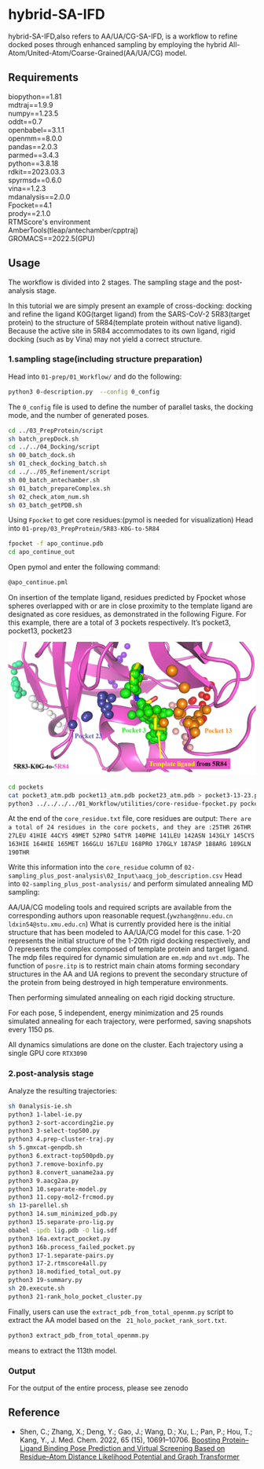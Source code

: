# hybrid-SA-IFD

hybrid-SA-IFD,also refers to AA/UA/CG-SA-IFD, is a workflow to refine docked poses through enhanced sampling by employing the hybrid All-Atom/United-Atom/Coarse-Grained(AA/UA/CG) model. 

## Requirements
biopython==1.81  
mdtraj==1.9.9  
numpy==1.23.5  
oddt==0.7  
openbabel==3.1.1  
openmm==8.0.0  
pandas==2.0.3  
parmed==3.4.3  
python==3.8.18  
rdkit==2023.03.3  
spyrmsd==0.6.0  
vina==1.2.3  
mdanalysis==2.0.0  
Fpocket==4.1  
prody==2.1.0  
RTMScore's environment  
AmberTools(tleap/antechamber/cpptraj)  
GROMACS==2022.5(GPU)  

## Usage
The workflow is divided into 2 stages. The sampling stage and the post-analysis stage.

In this tutorial we are simply present an example of cross-docking: docking and refine the ligand K0G(target ligand) from the SARS-CoV-2 5R83(target protein) to the structure of 5R84(template protein without native ligand). Because the active site in 5R84 accommodates to its own ligand, rigid docking (such as by Vina) may not yield a correct structure.

### 1.sampling stage(including structure preparation)
Head into `01-prep/01_Workflow/` and do the following:
```bash
python3 0-description.py  --config 0_config
```
The `0_config` file is used to define the number of parallel tasks, the docking mode, and the number of generated poses.
```bash
cd ../03_PrepProtein/script
sh batch_prepDock.sh
cd ../../04_Docking/script
sh 00_batch_dock.sh
sh 01_check_docking_batch.sh
cd ../../05_Refinement/script
sh 00_batch_antechamber.sh
sh 01_batch_prepareComplex.sh
sh 02_check_atom_num.sh
sh 03_batch_getPDB.sh
```
Using `Fpocket` to get core residues:(pymol is needed for visualization)
Head into `01-prep/03_PrepProtein/5R83-K0G-to-5R84`
```bash
fpocket -f apo_continue.pdb
cd apo_continue_out
```
Open pymol and enter the following command:
```bash
@apo_continue.pml
```
On insertion of the template ligand, residues predicted by Fpocket whose spheres overlapped with or are in close proximity to the template ligand are designated as core residues, as demonstrated in the following Figure. For this example, there are a total of 3 pockets respectively. It’s pocket3, pocket13, pocket23
<div align=center>
<img src='./fpocket.png' width='600',height="300px">
</div> 

```bash
cd pockets
cat pocket3_atm.pdb pocket13_atm.pdb pocket23_atm.pdb > pocket3-13-23.pdb
python3 ../../../../01_Workflow/utilities/core-residue-fpocket.py pocket3-13-23.pdb > core_residue.txt
```
At the end of the `core_residue.txt` file, core residues are output:
`There are a total of 24 residues in the core pockets, and they are :25THR 26THR 27LEU 41HIE 44CYS 49MET 52PRO 54TYR 140PHE 141LEU 142ASN 143GLY 145CYS 163HIE 164HIE 165MET 166GLU 167LEU 168PRO 170GLY 187ASP 188ARG 189GLN 190THR`

Write this information into the `core_residue` column of `02-sampling_plus_post-analysis\02_Input\aacg_job_description.csv`
Head into `02-sampling_plus_post-analysis/` and perform simulated annealing MD sampling:

AA/UA/CG modeling tools and required scripts are available from the corresponding authors upon reasonable request.(`ywzhang@nnu.edu.cn` `ldxin54@stu.xmu.edu.cn`) 
What is currently provided here is the initial structure that has been modeled to AA/UA/CG model for this case.
1-20 represents the initial structure of the 1-20th rigid docking respectively, and 0 represents the complex composed of template protein and target ligand. The mdp files required for dynamic simulation are `em.mdp` and `nvt.mdp`. The function of `posre.itp` is to restrict main chain atoms forming secondary structures in the AA and UA regions to prevent the secondary structure of the protein from being destroyed in high temperature environments.

Then performing simulated annealing on each rigid docking structure.

For each pose, 5 independent, energy minimization and 25 rounds simulated annealing for each trajectory, were performed, saving snapshots every 1150 ps.

All dynamics simulations are done on the cluster. Each trajectory using a single GPU core `RTX3090`
### 2.post-analysis stage
Analyze the resulting trajectories:
```bash
sh 0analysis-ie.sh
python3 1-label-ie.py
python3 2-sort-according2ie.py
python3 3-select-top500.py
python3 4.prep-cluster-traj.py
sh 5.gmxcat-genpdb.sh
python3 6.extract-top500pdb.py
python3 7.remove-boxinfo.py
python3 8.convert_uaname2aa.py
python3 9.aacg2aa.py
python3 10.separate-model.py
python3 11.copy-mol2-frcmod.py
sh 13-parellel.sh
python3 14.sum_minimized_pdb.py
python3 15.separate-pro-lig.py
obabel -ipdb lig.pdb -O lig.sdf
python3 16a.extract_pocket.py
python3 16b.process_failed_pocket.py
python3 17-1.separate-pairs.py
python3 17-2.rtmscore4all.py
python3 18.modified_total_out.py
python3 19-summary.py
sh 20.execute.sh
python3 21-rank_holo_pocket_cluster.py
```
Finally, users can use the `extract_pdb_from_total_openmm.py` script to extract the AA model based on the ` 21_holo_pocket_rank_sort.txt`.
```bash
python3 extract_pdb_from_total_openmm.py 
```
means to extract the 113th model.
### Output
For the output of the entire process, please see zenodo

## Reference
- Shen, C.; Zhang, X.; Deng, Y.; Gao, J.; Wang, D.; Xu, L.; Pan, P.; Hou, T.; Kang, Y., J. Med. Chem. 2022, 65 (15), 10691–10706.
[Boosting Protein–Ligand Binding Pose Prediction and Virtual Screening Based on Residue–Atom Distance Likelihood Potential and Graph Transformer](https://pubs.acs.org/doi/10.1021/acs.jmedchem.2c00991)
